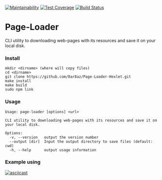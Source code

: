 [![Maintainability](https://api.codeclimate.com/v1/badges/058c434f01cddc7deae2/maintainability)](https://codeclimate.com/github/8ar8az/Page-Loader-Hexlet/maintainability)
[![Test Coverage](https://api.codeclimate.com/v1/badges/058c434f01cddc7deae2/test_coverage)](https://codeclimate.com/github/8ar8az/Page-Loader-Hexlet/test_coverage)
[![Build Status](https://travis-ci.org/8ar8az/Page-Loader-Hexlet.svg?branch=master)](https://travis-ci.org/8ar8az/Page-Loader-Hexlet)

# Page-Loader

CLI utility to downloading web-pages with its resources and save it on your local disk.

### Install
```
mkdir <dirname> (where will copy files)
cd <dirname>
git clone https://github.com/8ar8az/Page-Loader-Hexlet.git
make install
make build
sudo npm link
```

### Usage
```
Usage: page-loader [options] <url>

CLI utility to downloading web-pages with its resources and save it on your local disk.

Options:
  -v, --version   output the version number
  --output [dir]  Input the output directory to save files (default: cwd)
  -h, --help      output usage information
```

### Example using
[![asciicast](https://asciinema.org/a/EBWJlkF2TtMu6BOVf7dBQYA1F.svg)](https://asciinema.org/a/EBWJlkF2TtMu6BOVf7dBQYA1F)
